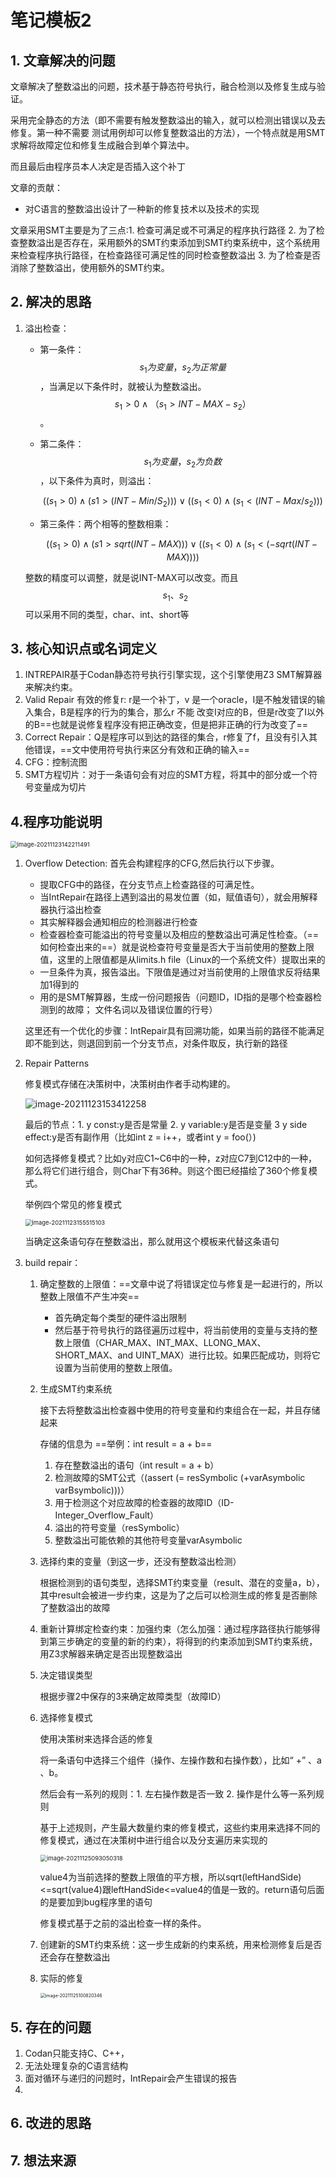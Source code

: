 # 笔记模板2

## 1. 文章解决的问题

文章解决了整数溢出的问题，技术基于静态符号执行，融合检测以及修复生成与验证。

采用完全静态的方法（即不需要有触发整数溢出的输入，就可以检测出错误以及去修复。第一种不需要 测试用例却可以修复整数溢出的方法），一个特点就是用SMT求解将故障定位和修复生成融合到单个算法中。

而且最后由程序员本人决定是否插入这个补丁

文章的贡献：

* 对C语言的整数溢出设计了一种新的修复技术以及技术的实现



文章采用SMT主要是为了三点:1. 检查可满足或不可满足的程序执行路径     2. 为了检查整数溢出是否存在，采用额外的SMT约束添加到SMT约束系统中，这个系统用来检查程序执行路径，在检查路径可满足性的同时检查整数溢出  3. 为了检查是否消除了整数溢出，使用额外的SMT约束。

## 2. 解决的思路

1. 溢出检查：

   * 第一条件：$$s_1为变量，s_2为正常量$$，当满足以下条件时，就被认为整数溢出。$$s_1 > 0 \wedge （s_1 > INT-MAX - s_2）$$。

   * 第二条件：$$s_1为变量，s_2为负数$$，以下条件为真时，则溢出：

     $$((s_1>0)\wedge(s1>(INT-Min/S_2))) \vee ((s_1 <0)\wedge(s_1 < (INT-Max / s_2)))$$

   * 第三条件：两个相等的整数相乘：

     $$((s_1>0)\wedge(s1>sqrt(INT-MAX))) \vee ((s_1 <0)\wedge (s_1 < (-sqrt(INT-MAX))))$$

   整数的精度可以调整，就是说INT-MAX可以改变。而且$$s_1、s_2$$可以采用不同的类型，char、int、short等

## 3. 核心知识点或名词定义

1. INTREPAIR基于Codan静态符号执行引擎实现，这个引擎使用Z3 SMT解算器来解决约束。
2. Valid Repair 有效的修复r: r是一个补丁，v 是一个oracle，I是不触发错误的输入集合，B是程序的行为的集合，那么r 不能 改变I对应的B，但是r改变了I以外的B==也就是说修复程序没有把正确改变，但是把非正确的行为改变了==
3. Correct Repair：Q是程序可以到达的路径的集合，r修复了f，且没有引入其他错误，==文中使用符号执行来区分有效和正确的输入==
4. CFG：控制流图
5. SMT方程切片：对于一条语句会有对应的SMT方程，将其中的部分或一个符号变量成为切片

## 4.程序功能说明

<img src="C:\Users\HDULAB601\AppData\Roaming\Typora\typora-user-images\image-20211123142211491.png" alt="image-20211123142211491" style="zoom: 67%;" />

1. Overflow Detection: 首先会构建程序的CFG,然后执行以下步骤。

   * 提取CFG中的路径，在分支节点上检查路径的可满足性。
   * 当IntRepair在路径上遇到溢出的易发位置（如，赋值语句），就会用解释器执行溢出检查
   * 其实解释器会通知相应的检测器进行检查
   * 检查器检查可能溢出的符号变量以及相应的整数溢出可满足性检查。（==如何检查出来的==）就是说检查符号变量是否大于当前使用的整数上限值，这里的上限值都是从limits.h file（Linux的一个系统文件）提取出来的
   * 一旦条件为真，报告溢出。下限值是通过对当前使用的上限值求反将结果加1得到的
   * 用的是SMT解算器，生成一份问题报告（问题ID，ID指的是哪个检查器检测到的故障； 文件名词以及错误位置的行号）

   这里还有一个优化的步骤：IntRepair具有回溯功能，如果当前的路径不能满足即不能到达，则退回到前一个分支节点，对条件取反，执行新的路径

2. Repair Patterns

   修复模式存储在决策树中，决策树由作者手动构建的。

   ![image-20211123153412258](C:\Users\HDULAB601\AppData\Roaming\Typora\typora-user-images\image-20211123153412258.png)

   最后的节点：1. y const:y是否是常量        2. y variable:y是否是变量        3 y side effect:y是否有副作用（比如int z = i++，或者int y  = foo(）)

   如何选择修复模式？比如y对应C1~C6中的一种，z对应C7到C12中的一种，那么将它们进行组合，则Char下有36种。则这个图已经描绘了360个修复模式。

   举例四个常见的修复模式

   <img src="C:\Users\HDULAB601\AppData\Roaming\Typora\typora-user-images\image-20211123155515103.png" alt="image-20211123155515103" style="zoom:67%;" />

   当确定这条语句存在整数溢出，那么就用这个模板来代替这条语句

3. build repair：

   1. 确定整数的上限值：==文章中说了将错误定位与修复是一起进行的，所以整数上限值不产生冲突==

      * 首先确定每个类型的硬件溢出限制
      * 然后基于符号执行的路径遍历过程中，将当前使用的变量与支持的整数上限值（CHAR_MAX、INT_MAX、LLONG_MAX、SHORT_MAX、and UINT_MAX）进行比较。如果匹配成功，则将它设置为当前使用的整数上限值。

   2. 生成SMT约束系统

      接下去将整数溢出检查器中使用的符号变量和约束组合在一起，并且存储起来
      
      存储的信息为 ==举例：int result = a + b==
      
      1. 存在整数溢出的语句（int result = a + b）
      2. 检测故障的SMT公式（(assert (= resSymbolic (+varAsymbolic varBsymbolic)))）
      3. 用于检测这个对应故障的检查器的故障ID（ID-Integer_Overflow_Fault）
      4. 溢出的符号变量（resSymbolic）
      5. 整数溢出可能依赖的其他符号变量varAsymbolic
      
   3. 选择约束的变量（到这一步，还没有整数溢出检测）
   
      根据检测到的语句类型，选择SMT约束变量（result、潜在的变量a，b），其中result会被进一步约束，这是为了之后可以检测生成的修复是否删除了整数溢出的故障
   
   4. 重新计算绑定检查约束：加强约束（怎么加强：通过程序路径执行能够得到第三步确定的变量的新的约束），将得到的约束添加到SMT约束系统，用Z3求解器来确定是否出现整数溢出
   
   5. 决定错误类型
   
      根据步骤2中保存的3来确定故障类型（故障ID）
   
   6. 选择修复模式
   
      使用决策树来选择合适的修复
   
      将一条语句中选择三个组件（操作、左操作数和右操作数），比如“ +” 、a 、b。
   
      然后会有一系列的规则：1. 左右操作数是否一致 2. 操作是什么等一系列规则
   
      基于上述规则，产生最大数量约束的修复模式，这些约束用来选择不同的修复模式，通过在决策树中进行组合以及分支遍历来实现的
   
      <img src="C:\Users\HDULAB601\AppData\Roaming\Typora\typora-user-images\image-20211125093050318.png" alt="image-20211125093050318" style="zoom:67%;" />
   
      value4为当前选择的整数上限值的平方根，所以sqrt(leftHandSide)<=sqrt(value4)跟leftHandSide<=value4的值是一致的。return语句后面的是要加到bug程序里的语句
   
      修复模式基于之前的溢出检查一样的条件。
   
   7. 创建新的SMT约束系统：这一步生成新的约束系统，用来检测修复后是否还会存在整数溢出
   
   8. 实际的修复
   
      <img src="C:\Users\HDULAB601\AppData\Roaming\Typora\typora-user-images\image-20211125100820346.png" alt="image-20211125100820346" style="zoom:50%;" />

## 5. 存在的问题

1. Codan只能支持C、C++，
2. 无法处理复杂的C语言结构
3. 面对循环与递归的问题时，IntRepair会产生错误的报告
4. 

## 6. 改进的思路

## 7. 想法来源

